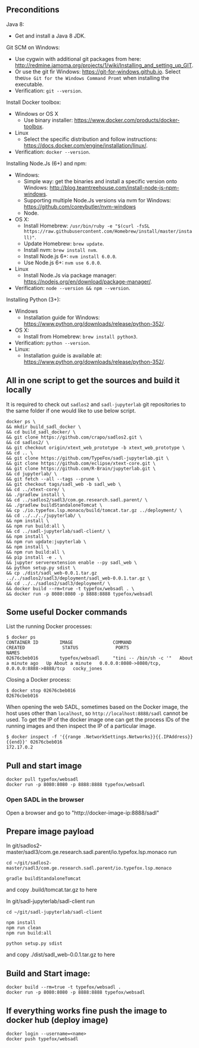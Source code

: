 ## Preconditions

Java 8:
 - Get and install a Java 8 JDK.

Git SCM on Windows:
 - Use cygwin with additional git packages from here: http://redmine.jamoma.org/projects/1/wiki/Installing_and_setting_up_GIT.
 - Or use the git fir Windows: https://git-for-windows.github.io. Select the`Use Git for the Windows Command Promt` when installing the executable.
 - Verification: `git --version`.

Install Docker toolbox:
 - Windows or OS X
   * Use binary installer: https://www.docker.com/products/docker-toolbox.
 - Linux
   * Select the specific distribution and follow instructions: https://docs.docker.com/engine/installation/linux/.
 - Verification: `docker --version`.

Installing Node.Js (6+) and npm:
 - Windows:
   * Simple way: get the binaries and install a specific version onto Windows: http://blog.teamtreehouse.com/install-node-js-npm-windows.
   * Supporting multiple Node.Js versions via nvm for Windows: https://github.com/coreybutler/nvm-windows
   * Node.
 - OS X:
   * Install Homebrew: `/usr/bin/ruby -e "$(curl -fsSL https://raw.githubusercontent.com/Homebrew/install/master/install)"`.
   * Update Homebrew: `brew update`.
   * Install nvm: `brew install nvm`.
   * Install Node.js 6+: `nvm install 6.0.0`.
   * Use Node.js 6+: `nvm use 6.0.0`.
 - Linux
   * Install Node.Js via package manager: https://nodejs.org/en/download/package-manager/.
 - Verification: `node --version && npm --version`.

Installing Python (3+):
 - Windows
   * Installation guide for Windows: https://www.python.org/downloads/release/python-352/.
 - OS X:
   * Install from Homebrew: `brew install python3`.
 - Verification: `python --version`.
 - Linux:
   * Installation guide is available at: https://www.python.org/downloads/release/python-352/.

## All in one script to get the sources and build it locally

It is required to check out `sadlos2` and `sadl-jupyterlab` git repositories to the same folder if one would like to use below script.

```
docker ps \
&& mkdir build_sadl_docker \
&& cd build_sadl_docker/ \
&& git clone https://github.com/crapo/sadlos2.git \
&& cd sadlos2/ \
&& git checkout origin/xtext_web_prototype -b xtext_web_prototype \
&& cd .. \
&& git clone https://github.com/TypeFox/sadl-jupyterlab.git \
&& git clone https://github.com/eclipse/xtext-core.git \
&& git clone https://github.com/R-Brain/jupyterlab.git \
&& cd jupyterlab/ \
&& git fetch --all --tags --prune \
&& git checkout tags/sadl_web -b sadl_web \
&& cd ../xtext-core/ \
&& ./gradlew install \
&& cd ../sadlos2/sadl3/com.ge.research.sadl.parent/ \
&& ./gradlew buildStandaloneTomcat \
&& cp ./io.typefox.lsp.monaco/build/tomcat.tar.gz ../deployment/ \
&& cd ../../../jupyterlab/ \
&& npm install \
&& npm run build:all \
&& cd ../sadl-jupyterlab/sadl-client/ \
&& npm install \
&& npm run update:jupyterlab \
&& npm install \
&& npm run build:all \
&& pip install -e . \
&& jupyter serverextension enable --py sadl_web \
&& python setup.py sdist \
&& cp ./dist/sadl_web-0.0.1.tar.gz ../../sadlos2/sadl3/deployment/sadl_web-0.0.1.tar.gz \
&& cd ../../sadlos2/sadl3/deployment/ \
&& docker build --rm=true -t typefox/websadl . \
&& docker run -p 8080:8080 -p 8888:8888 typefox/websadl
```

## Some useful Docker commands

List the running Docker processes:
```
$ docker ps
CONTAINER ID        IMAGE               COMMAND                  CREATED              STATUS              PORTS                                            NAMES
02676cbeb016        typefox/websadl     "tini -- /bin/sh -c '"   About a minute ago   Up About a minute   0.0.0.0:8080->8080/tcp, 0.0.0.0:8888->8888/tcp   cocky_jones
```

Closing a Docker process:
```
$ docker stop 02676cbeb016
02676cbeb016
```

When opening the web SADL, sometimes based on the Docker image, the host uses other than `localhost`, so `http://localhost:8888/sadl` cannot be used. To get the IP of the docker image one can get the process IDs of the running images and then inspect the IP of a particular image.
```
$ docker inspect -f '{{range .NetworkSettings.Networks}}{{.IPAddress}}{{end}}' 02676cbeb016
172.17.0.2
```


## Pull and start image

```
docker pull typefox/websadl
docker run -p 8080:8080 -p 8888:8888 typefox/websadl

```
### Open SADL in the browser

Open a browser and go to "http://docker-image-ip:8888/sadl"


## Prepare image payload

In git/sadlos2-master/sadl3/com.ge.research.sadl.parent/io.typefox.lsp.monaco
run

```
cd ~/git/sadlos2-master/sadl3/com.ge.research.sadl.parent/io.typefox.lsp.monaco

gradle buildStandaloneTomcat

```

and copy .build/tomcat.tar.gz to here


In git/sadl-jupyterlab/sadl-client
run

```
cd ~/git/sadl-jupyterlab/sadl-client

npm install
npm run clean
npm run build:all

python setup.py sdist

```
and copy ./dist/sadl_web-0.0.1.tar.gz to here



## Build and Start image:

```
docker build --rm=true -t typefox/websadl .
docker run -p 8080:8080 -p 8888:8888 typefox/websadl
```


## If everything works fine push the image to docker hub (deploy image)

```
docker login --username=<name> 
docker push typefox/websadl
```


